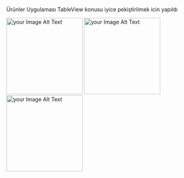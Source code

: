 Ürünler Uygulaması  TableView konusu iyice pekiştirilmek icin yapıldı

<img src = "https://github.com/Muhammetsaman/Udemy-ios/assets/134100718/cd393b59-4962-42ca-a790-6964103588e2" alt="your Image Alt Text" width="200"/>
<img src = "https://github.com/Muhammetsaman/Udemy-ios/assets/134100718/aa7a0784-fb05-4353-be5a-8dffbb175994" alt="your Image Alt Text" width="200"/>
<img src = "https://github.com/Muhammetsaman/Udemy-ios/assets/134100718/112e544c-1782-4bb9-916a-90b72c440d12" alt="your Image Alt Text" width="200"/>
